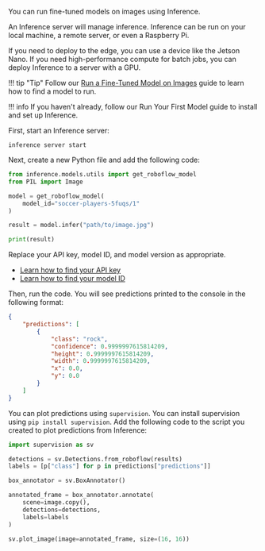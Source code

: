 You can run fine-tuned models on images using Inference.

An Inference server will manage inference. Inference can be run on your local machine, a remote server, or even a Raspberry Pi.

If you need to deploy to the edge, you can use a device like the Jetson Nano. If you need high-performance compute for batch jobs, you can deploy Inference to a server with a GPU.

!!! tip "Tip"
    Follow our [Run a Fine-Tuned Model on Images](/docs/quickstart/run_model_on_image) guide to learn how to find a model to run.

!!! info
    If you haven't already, follow our Run Your First Model guide to install and set up Inference.

First, start an Inference server:

```
inference server start
```

Next, create a new Python file and add the following code:

```python
from inference.models.utils import get_roboflow_model
from PIL import Image

model = get_roboflow_model(
    model_id="soccer-players-5fuqs/1"
)

result = model.infer("path/to/image.jpg")

print(result)
```

Replace your API key, model ID, and model version as appropriate.

- [Learn how to find your API key](https://docs.roboflow.com/api-reference/authentication#retrieve-an-api-key)
- [Learn how to find your model ID](https://docs.roboflow.com/api-reference/workspace-and-project-ids)

Then, run the code. You will see predictions printed to the console in the following format:

```json
{
    "predictions": [
        {
            "class": "rock",
            "confidence": 0.9999997615814209,
            "height": 0.9999997615814209,
            "width": 0.9999997615814209,
            "x": 0.0,
            "y": 0.0
        }
    ]
}
```

You can plot predictions using `supervision`. You can install supervision using `pip install supervision`. Add the following code to the script you created to plot predictions from Inference:

```python
import supervision as sv

detections = sv.Detections.from_roboflow(results)
labels = [p["class"] for p in predictions["predictions"]]

box_annotator = sv.BoxAnnotator()

annotated_frame = box_annotator.annotate(
	scene=image.copy(),
	detections=detections,
    labels=labels
)

sv.plot_image(image=annotated_frame, size=(16, 16))
```